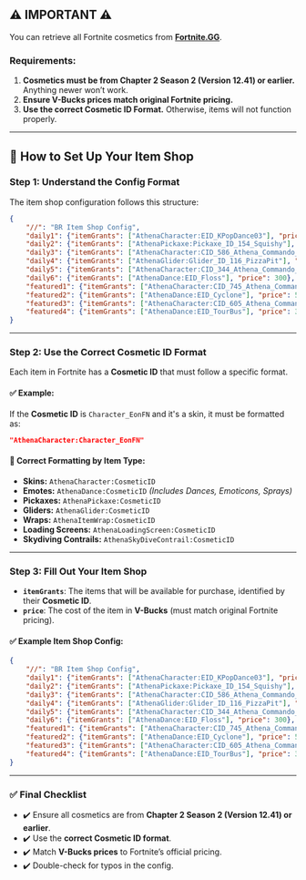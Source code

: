 ## ⚠️ IMPORTANT ⚠️
You can retrieve all Fortnite cosmetics from **[Fortnite.GG](https://fortnite.gg/cosmetics)**.

### Requirements:
1. **Cosmetics must be from Chapter 2 Season 2 (Version 12.41) or earlier.** Anything newer won’t work.
2. **Ensure V-Bucks prices match original Fortnite pricing.**
3. **Use the correct Cosmetic ID Format.** Otherwise, items will not function properly.

---

## 🔧 How to Set Up Your Item Shop

### **Step 1: Understand the Config Format**
The item shop configuration follows this structure:

```json
{
    "//": "BR Item Shop Config",
    "daily1": {"itemGrants": ["AthenaCharacter:EID_KPopDance03"], "price": 500},
    "daily2": {"itemGrants": ["AthenaPickaxe:Pickaxe_ID_154_Squishy"], "price": 500},
    "daily3": {"itemGrants": ["AthenaCharacter:CID_586_Athena_Commando_F_PunkDevil"], "price": 1,200},
    "daily4": {"itemGrants": ["AthenaGlider:Glider_ID_116_PizzaPit"], "price": 1,200},
    "daily5": {"itemGrants": ["AthenaCharacter:CID_344_Athena_Commando_M_IceCream"], "price": 1,500},
    "daily6": {"itemGrants": ["AthenaDance:EID_Floss"], "price": 300},
    "featured1": {"itemGrants": ["AthenaCharacter:CID_745_Athena_Commando_M_RavenQuill"], "price": 1,500},
    "featured2": {"itemGrants": ["AthenaDance:EID_Cyclone"], "price": 500},
    "featured3": {"itemGrants": ["AthenaCharacter:CID_605_Athena_Commando_M_TourBus"], "price": 1,500},
    "featured4": {"itemGrants": ["AthenaDance:EID_TourBus"], "price": 300}            
}
```

---

### **Step 2: Use the Correct Cosmetic ID Format**
Each item in Fortnite has a **Cosmetic ID** that must follow a specific format.

#### ✅ Example:
If the **Cosmetic ID** is `Character_EonFN` and it's a skin, it must be formatted as:
```json
"AthenaCharacter:Character_EonFN"
```

#### **📌 Correct Formatting by Item Type:**
- **Skins:** `AthenaCharacter:CosmeticID`
- **Emotes:** `AthenaDance:CosmeticID` *(Includes Dances, Emoticons, Sprays)*
- **Pickaxes:** `AthenaPickaxe:CosmeticID`
- **Gliders:** `AthenaGlider:CosmeticID`
- **Wraps:** `AthenaItemWrap:CosmeticID`
- **Loading Screens:** `AthenaLoadingScreen:CosmeticID`
- **Skydiving Contrails:** `AthenaSkyDiveContrail:CosmeticID`

---

### **Step 3: Fill Out Your Item Shop**
- **`itemGrants`**: The items that will be available for purchase, identified by their **Cosmetic ID**.
- **`price`**: The cost of the item in **V-Bucks** (must match original Fortnite pricing).

#### ✅ Example Item Shop Config:
```json
{
    "//": "BR Item Shop Config",
    "daily1": {"itemGrants": ["AthenaCharacter:EID_KPopDance03"], "price": 500},
    "daily2": {"itemGrants": ["AthenaPickaxe:Pickaxe_ID_154_Squishy"], "price": 500},
    "daily3": {"itemGrants": ["AthenaCharacter:CID_586_Athena_Commando_F_PunkDevil"], "price": 1,200},
    "daily4": {"itemGrants": ["AthenaGlider:Glider_ID_116_PizzaPit"], "price": 1,200},
    "daily5": {"itemGrants": ["AthenaCharacter:CID_344_Athena_Commando_M_IceCream"], "price": 1,500},
    "daily6": {"itemGrants": ["AthenaDance:EID_Floss"], "price": 300},
    "featured1": {"itemGrants": ["AthenaCharacter:CID_745_Athena_Commando_M_RavenQuill"], "price": 1,500},
    "featured2": {"itemGrants": ["AthenaDance:EID_Cyclone"], "price": 500},
    "featured3": {"itemGrants": ["AthenaCharacter:CID_605_Athena_Commando_M_TourBus"], "price": 1,500},
    "featured4": {"itemGrants": ["AthenaDance:EID_TourBus"], "price": 300}
}
```

---

### **✅ Final Checklist**
- ✔️ Ensure all cosmetics are from **Chapter 2 Season 2 (Version 12.41) or earlier**.
- ✔️ Use the **correct Cosmetic ID format**.
- ✔️ Match **V-Bucks prices** to Fortnite’s official pricing.
- ✔️ Double-check for typos in the config.
